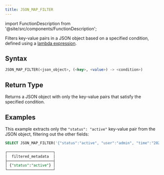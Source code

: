 ```yaml
---
title: JSON_MAP_FILTER
---
```

import FunctionDescription from '@site/src/components/FunctionDescription';

<FunctionDescription description="Introduced or updated: v1.2.652"/>

Filters key-value pairs in a JSON object based on a specified condition, defined using a [lambda expression](../../00-sql-reference/42-lambda-expressions.md).

## Syntax

```sql
JSON_MAP_FILTER(<json_object>, (<key>, <value>) -> <condition>)
```

## Return Type

Returns a JSON object with only the key-value pairs that satisfy the specified condition.

## Examples

This example extracts only the `"status": "active"` key-value pair from the JSON object, filtering out the other fields:

```sql
SELECT JSON_MAP_FILTER('{"status":"active", "user":"admin", "time":"2024-11-01"}'::VARIANT, (k, v) -> k = 'status') AS filtered_metadata;

┌─────────────────────┐
│  filtered_metadata  │
├─────────────────────┤
│ {"status":"active"} │
└─────────────────────┘
```